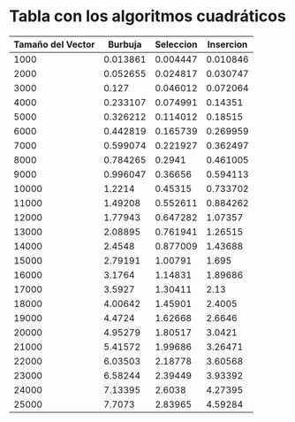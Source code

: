 # Tabla con los algoritmos cuadráticos

| Tamaño del Vector | Burbuja | Seleccion | Insercion |
|-------------------|---------|-----------|-----------|
|1000|0.013861|0.004447|0.010846|
|2000|0.052655|0.024817|0.030747|
|3000|0.127|0.046012|0.072064|
|4000|0.233107|0.074991|0.14351|
|5000|0.326212|0.114012|0.18515|
|6000|0.442819|0.165739|0.269959|
|7000|0.599074|0.221927|0.362497|
|8000|0.784265|0.2941|0.461005|
|9000|0.996047|0.36656|0.594113|
|10000|1.2214|0.45315|0.733702|
|11000|1.49208|0.552611|0.884262|
|12000|1.77943|0.647282|1.07357|
|13000|2.08895|0.761941|1.26515|
|14000|2.4548|0.877009|1.43688|
|15000|2.79191|1.00791|1.695|
|16000|3.1764|1.14831|1.89686|
|17000|3.5927|1.30411|2.13|
|18000|4.00642|1.45901|2.4005|
|19000|4.4724|1.62668|2.6646|
|20000|4.95279|1.80517|3.0421|
|21000|5.41572|1.99686|3.26471|
|22000|6.03503|2.18778|3.60568|
|23000|6.58244|2.39449|3.93392|
|24000|7.13395|2.6038|4.27395|
|25000|7.7073|2.83965|4.59284|

